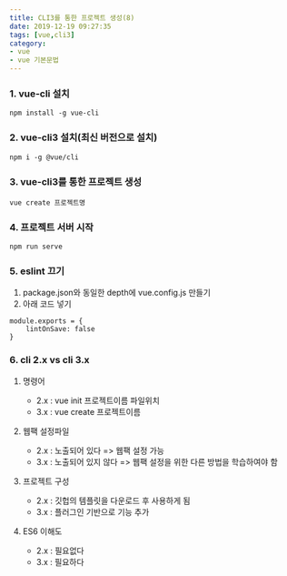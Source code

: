 ```yaml
---
title: CLI3를 통한 프로젝트 생성(8)
date: 2019-12-19 09:27:35
tags: [vue,cli3]
category: 
- vue
- vue 기본문법
---
```



### 1. vue-cli 설치

```
npm install -g vue-cli
```

### 2. vue-cli3 설치(최신 버전으로 설치) 

```
npm i -g @vue/cli
```

### 3. vue-cli3를 통한 프로젝트 생성

```
vue create 프로젝트명
```

### 4. 프로젝트 서버 시작

```
npm run serve
```

### 5. eslint 끄기

1. package.json와 동일한 depth에 vue.config.js 만들기
2. 아래 코드 넣기
```
module.exports = {
    lintOnSave: false
}    
```

### 6. cli 2.x vs cli 3.x


1. 명령어
    - 2.x : vue init 프로젝트이름 파일위치
    - 3.x : vue create 프로젝트이름
    
2. 웹팩 설정파일
    - 2.x : 노출되어 있다 => 웹팩 설정 가능
    - 3.x : 노출되어 있지 않다 => 웹팩 설정을 위한 다른 방법을 학습하여야 함

3. 프로젝트 구성
    - 2.x : 깃헙의 템플릿을 다운로드 후 사용하게 됨
    - 3.x : 플러그인 기반으로 기능 추가
    
4. ES6 이해도
    - 2.x : 필요없다
    - 3.x : 필요하다
